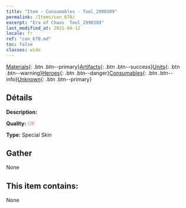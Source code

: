 ```yaml
---
title: "Item - Consumables - Tool_2990309"
permalink: /Items/con_670/
excerpt: "Era of Chaos  Tool_2990309"
last_modified_at: 2021-04-12
locale: fr
ref: "con_670.md"
toc: false
classes: wide
---
```

 [Materials](/fr/Items/){: .btn .btn--primary}[Artifacts](/fr/Items/Artifacts/){: .btn .btn--success}[Units](/fr/Items/Units/){: .btn .btn--warning}[Heroes](/fr/Items/Heroes/){: .btn .btn--danger}[Consumables](/fr/Items/Consumables/){: .btn .btn--info}[Unknown](/fr/Items/Unknown/){: .btn .btn--primary}

## Détails
 **Description:** 

 **Quality:** <span style="color: #DA70D6">OK</span>

 **Type:** Special Skin

## Gather

  None

## This item contains:

  None

